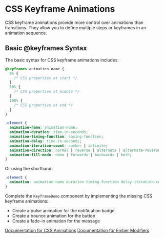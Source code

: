 # CSS Keyframe Animations

CSS keyframe animations provide more control over animations than transitions. They allow you to define multiple steps or keyframes in an animation sequence.

## Basic @keyframes Syntax

The basic syntax for CSS keyframe animations includes:

```css
@keyframes animation-name {
  0% {
    /* CSS properties at start */
  }
  50% {
    /* CSS properties at middle */
  }
  100% {
    /* CSS properties at end */
  }
}

.element {
  animation-name: animation-name;
  animation-duration: time-in-seconds;
  animation-timing-function: easing-function;
  animation-delay: time-in-seconds;
  animation-iteration-count: number | infinite;
  animation-direction: normal | reverse | alternate | alternate-reverse;
  animation-fill-mode: none | forwards | backwards | both;
}
```

Or using the shorthand:

```css
.element {
  animation: animation-name duration timing-function delay iteration-count direction fill-mode;
}
```

<p class="call-to-play">
  Complete the <code>KeyframeDemo</code> component by implementing the missing CSS keyframe animations:
  <ul>
    <li>Create a pulse animation for the notification badge</li>
    <li>Create a bounce animation for the button</li>
    <li>Create a fade-in animation for the message</li>
  </ul>
</p>

[Documentation for CSS Animations][mdn-animations]
[Documentation for Ember Modifiers][docs-modifiers]

[mdn-animations]: https://developer.mozilla.org/en-US/docs/Web/CSS/CSS_Animations/Using_CSS_animations
[docs-modifiers]: https://api.emberjs.com/ember/release/modules/@ember%2Fmodifier

